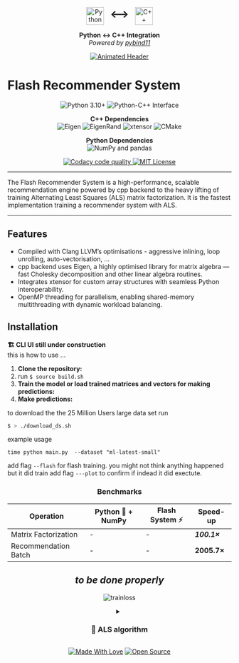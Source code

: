 

<p align="center">
  <img src="https://upload.wikimedia.org/wikipedia/commons/c/c3/Python-logo-notext.svg" width="40" height="40" alt="Python logo" style="vertical-align: middle;"/>
  <span style="font-size: 24px; font-weight: bold; margin: 0 10px;">⟷</span>
  <img src="https://upload.wikimedia.org/wikipedia/commons/1/18/ISO_C%2B%2B_Logo.svg" width="40" height="40" alt="C++ logo" style="vertical-align: middle;"/>
</p>

<p align="center"><strong>Python ↔ C++ Integration</strong><br/>
<em>Powered by <a href="https://pybind11.readthedocs.io/" target="_blank">pybind11</a></em>
</p>



<p align="center">
  <a href="#----">
    <img src="https://readme-typing-svg.demolab.com?font=Fira+Code&size=30&duration=2800&pause=1000&color=22D3EE&center=true&vCenter=true&width=800&height=50&lines=%F0%9F%94%A5+Lightning-Fast+Recommender+System+%F0%9F%94%A5;Python+%E2%86%BA%C2%A0%C2%A0C%2B%2B+Accelerated+Computing+%F0%9F%9A%80;Enterprise-grade+Performance+%E2%9C%A8" alt="Animated Header">
  </a>
</p>



# Flash Recommender System

<p align="center">
  <img src="https://img.shields.io/badge/Python-3.10%2B-blue?logo=python" alt="Python 3.10+"/>
  <img src="https://img.shields.io/badge/Interface-Python⇄C++-yellowgreen" alt="Python-C++ Interface"/>
</p>

<p align="center">
  <strong>C++ Dependencies</strong><br/>
  <img src="https://img.shields.io/badge/Uses-Eigen-blueviolet?logo=c%2B%2B" alt="Eigen"/>
  <img src="https://img.shields.io/badge/Uses-EigenRand-ff69b4?logo=c%2B%2B" alt="EigenRand"/>
  <img src="https://img.shields.io/badge/Uses-xtensor-lightgrey?logo=c%2B%2B" alt="xtensor"/>
  <img src="https://img.shields.io/badge/Builds%20with-CMake-064F8C?logo=cmake" alt="CMake"/>
</p>

<p align="center">
  <strong>Python Dependencies</strong><br/>
  <img src="https://img.shields.io/badge/Uses-NumPy%20%7C%20pandas-informational?logo=python" alt="NumPy and pandas"/>
</p>

<p align="center">
  <a href="https://www.codacy.com/manual/p-ranav/indicators?utm_source=github.com&amp;utm_medium=referral&amp;utm_content=p-ranav/indicators&amp;utm_campaign=Badge_Grade">
    <img src="https://api.codacy.com/project/badge/Grade/93401e73f250407cb32445afec4e3e99" alt="Codacy code quality"/>
  </a>
  <a href="https://github.com/p-ranav/indicators/blob/master/LICENSE">
    <img src="https://img.shields.io/badge/License-MIT-yellow?logo=open-source-initiative" alt="MIT License"/>
  </a>
</p>

----

The Flash Recommender System is a high-performance, scalable recommendation engine powered by cpp backend to the heavy lifting of training Alternating Least Squares (ALS) matrix factorization. It is the fastest implementation training a recommender system with ALS.

---

## Features
- Compiled with Clang LLVM’s optimisations - aggressive inlining, loop unrolling, auto-vectorisation, ... 
- cpp backend uses Eigen, a highly optimised library for matrix algebra — fast Cholesky decomposition and other linear algebra routines.
- Integrates xtensor for custom array structures with seamless Python interoperability.
- OpenMP threading for parallelism, enabling shared-memory multithreading with dynamic workload balancing.


## Installation
**🏗️ CLI UI still under construction**  
this is how to use ... 

1. **Clone the repository:**
2. run `$ source build.sh`
2. **Train the model or load trained matrices and vectors for making predictions:**
3. **Make predictions:**



to download the the 25 Million Users large data set run 
```bash
$ > ./download_ds.sh
```
example usage
```
time python main.py  --dataset "ml-latest-small"
```
add flag `--flash` for flash training. you might not think anything happened but it did train
add flag `---plot` to confirm if indead it did exectute.


<div align="center">



<!-- 
`pip install flash-rec --upgrade`


```python

import flash_rec as fr

# Blazing-fast recommendations in 3 lines!
model = fr.HyperEngine()
model.train(lightning_mode=True) ## uses cpp backend
recommendations = model.predict(user_id=42, top_k=10)

``` -->


###  Benchmarks

| Operation               | Python 🐢 + NumPy | Flash System ⚡ | Speed-up      |
|------------------------|------------------|-----------------|---------------|
| Matrix Factorization   | -                | -               | ***100.1×***  |
| Recommendation Batch   | -                | -               | **2005.7×**   |

*to be done properly*
---

![trainloss](results/100ktrain.png)

<details>
<summary><h3>🧠 ALS algorithm</h3></summary>
  

- Update $U \rightarrow V \rightarrow b_i \rightarrow b_j$ iteratively.
 
 **User Vector**
$ u_i = \left( \lambda \sum_{j \in \Omega(i)} v_j v_j^T + \tau I \right)^{-1} \left( \lambda \sum_{j \in \Omega(i)} (r_{ij} - b_i - b_j) v_j \right) $

   **Movie Vector**
   $ v_j = \left( \lambda \sum_{i \in {\Omega}^{-1}(j)} u_i u_i^T + \tau I \right)^{-1} \left( \lambda \sum_{i \in {\Omega}^{-1}(j)} (r_{ij} - b_i - b_j) u_i \right) $


   **User Bias**
   $ b_i = \frac{\lambda \sum_{j \in \Omega(i)} \left(r_{ij} - u_i^T v_j - b_j\right)}{\lambda |\Omega(i)| + \gamma} $

  **Movie Bias**
   $ b_j = \frac{\lambda \sum_{i \in {\Omega}^{-1}(j)} \left(r_{ij} - u_i^T v_j - b_i\right)}{\lambda |{\Omega}^{-1}(j)| + \gamma} $


##### **Key Notes:**

- **Interdependence**: Biases $b_i$ and $b_j$ depend on each other, so update them sequentially using the most recent values and split updates
- **Regularization**: $\gamma$ controls the strength of bias regularization. $\tau$ controls strength of latent vec regularisation

</details>




<div align="center">

  [![Made With Love](https://img.shields.io/badge/%F0%9F%92%96-Made_With_Love-ff69b4)](https://github.com/yourusername)
  [![Open Source](https://badges.frapsoft.com/os/v2/open-source.svg?v=103)](https://opensource.org/)

</div>



